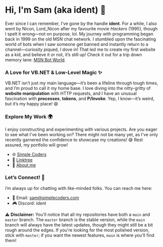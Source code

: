 # Hi, I'm Sam (aka ident) 👋

Ever since I can remember, I’ve gone by the handle **ident**. For a while, I also went by Nicon, Lord_Nicon after my favourite movie *Hackers* (1995), though I spelt it wrong—not on purpose, lol. My journey with programming began back in 1999 on the old MSN chat network. I stumbled upon the fascinating world of bots when I saw someone get banned and instantly return to a channel—curiosity piqued, I dove in! That led me to create my first website as a kid, and believe it or not, it’s still up! Check it out for a trip down memory lane: [MSN Bot World](https://www.geocities.ws/myths_bot_world/MSNBOTPAGE.html).

### A Love for VB.NET & Low-Level Magic ✨
VB.NET isn’t just my main language—it’s been a lifeline through tough times, and I’m proud to call it my home base. I love diving into the nitty-gritty of **website manipulation** with HTTP requests, and I have an unusual fascination with **processes**, **tokens**, and **P/Invoke**. Yep, I know—it’s weird, but it’s my happy place! 😄

### Explore My Work 🌍
I enjoy constructing and experimenting with various projects. Are you eager to see what I've been working on? There might not be many yet, as I've only recently garnered the confidence to showcase my creations! 😅 Rest assured, my portfolio will grow!

- 🌐 [Simple Coders](https://simplecoders.com)
- 🌳 [Linktree](https://linktr.ee/1d3nt)
- 📖 [About.me](https://about.me/samclarke)

### Let’s Connect! 🌟
I’m always up for chatting with like-minded folks. You can reach me here:

- 📧 Email: sam@simplecoders.com
- 🎮 Discord: ident

⚠️ **Disclaimer:** You'll notice that all my repositories have both a `main` and `master` branch. The `master` branch is the stable version, while the `main` branch will always have the latest updates, though they might still be a bit rough around the edges. If you're looking for the most polished version, stick with `master`; if you want the newest features, `main` is where you'll find them!

